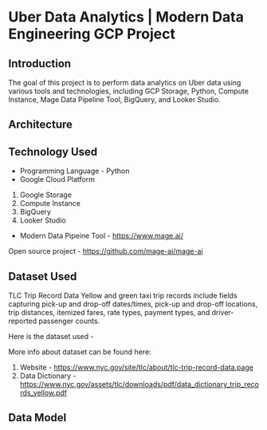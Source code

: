 # Uber Data Analytics | Modern Data Engineering GCP Project
## Introduction
The goal of this project is to perform data analytics on Uber data using various tools and technologies, including GCP Storage, Python, Compute Instance, Mage Data Pipeline Tool, BigQuery, and Looker Studio.

## Architecture

## Technology Used
* Programming Language - Python
* Google Cloud Platform

1. Google Storage
2. Compute Instance
3. BigQuery
4. Looker Studio

* Modern Data Pipeine Tool - https://www.mage.ai/

Open source project - https://github.com/mage-ai/mage-ai

## Dataset Used
TLC Trip Record Data Yellow and green taxi trip records include fields capturing pick-up and drop-off dates/times, pick-up and drop-off locations, trip distances, itemized fares, rate types, payment types, and driver-reported passenger counts.

Here is the dataset used - 

More info about dataset can be found here:

1. Website - https://www.nyc.gov/site/tlc/about/tlc-trip-record-data.page
2. Data Dictionary - https://www.nyc.gov/assets/tlc/downloads/pdf/data_dictionary_trip_records_yellow.pdf

## Data Model

